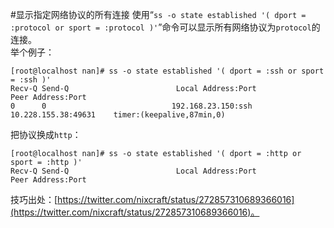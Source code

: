 #显示指定网络协议的所有连接
使用“`ss -o state established '( dport = :protocol or sport = :protocol )'`”命令可以显示所有网络协议为`protocol`的连接。  
举个例子：  

    [root@localhost nan]# ss -o state established '( dport = :ssh or sport = :ssh )'
	Recv-Q Send-Q                        Local Address:Port                            Peer Address:Port
	0      0                            192.168.23.150:ssh                            10.228.155.38:49631    timer:(keepalive,87min,0)

把协议换成`http`：  

	[root@localhost nan]# ss -o state established '( dport = :http or sport = :http )'
	Recv-Q Send-Q                        Local Address:Port                            Peer Address:Port
	

技巧出处：[https://twitter.com/nixcraft/status/272857310689366016](https://twitter.com/nixcraft/status/272857310689366016)。